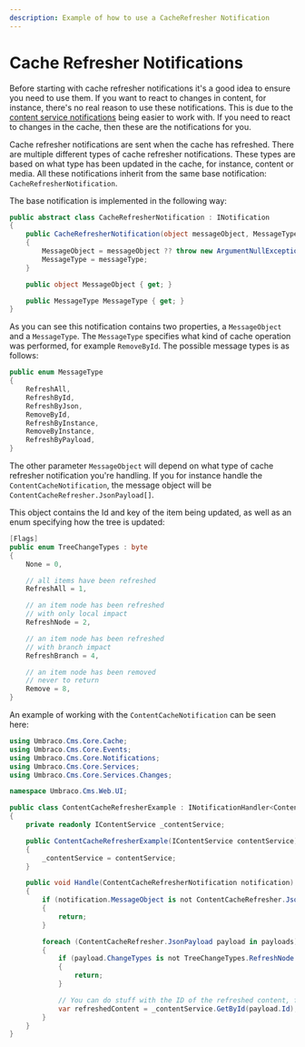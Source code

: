 ```yaml
---
description: Example of how to use a CacheRefresher Notification
---
```


# Cache Refresher Notifications

Before starting with cache refresher notifications it's a good idea to ensure you need to use them. If you want to react to changes in content, for instance, there's no real reason to use these notifications. This is due to the [content service notifications](contentservice-notifications.md) being easier to work with. If you need to react to changes in the cache, then these are the notifications for you.

Cache refresher notifications are sent when the cache has refreshed. There are multiple different types of cache refresher notifications. These types are based on what type has been updated in the cache, for instance, content or media. All these notifications inherit from the same base notification: `CacheRefresherNotification`.

The base notification is implemented in the following way:

```C#
public abstract class CacheRefresherNotification : INotification
{
    public CacheRefresherNotification(object messageObject, MessageType messageType)
    {
        MessageObject = messageObject ?? throw new ArgumentNullException(nameof(messageObject));
        MessageType = messageType;
    }

    public object MessageObject { get; }

    public MessageType MessageType { get; }
}
```

As you can see this notification contains two properties, a `MessageObject` and a `MessageType`. The `MessageType` specifies what kind of cache operation was performed, for example `RemoveById`. The possible message types is as follows:

```C#
public enum MessageType
{
    RefreshAll,
    RefreshById,
    RefreshByJson,
    RemoveById,
    RefreshByInstance,
    RemoveByInstance,
    RefreshByPayload,
}
```

The other parameter `MessageObject` will depend on what type of cache refresher notification you're handling. If you for instance handle the `ContentCacheNotification`, the message object will be `ContentCacheRefresher.JsonPayload[]`.

This object contains the Id and key of the item being updated, as well as an enum specifying how the tree is updated:

```C#
[Flags]
public enum TreeChangeTypes : byte
{
    None = 0,

    // all items have been refreshed
    RefreshAll = 1,

    // an item node has been refreshed
    // with only local impact
    RefreshNode = 2,

    // an item node has been refreshed
    // with branch impact
    RefreshBranch = 4,

    // an item node has been removed
    // never to return
    Remove = 8,
}

```

An example of working with the `ContentCacheNotification` can be seen here:

```C#
using Umbraco.Cms.Core.Cache;
using Umbraco.Cms.Core.Events;
using Umbraco.Cms.Core.Notifications;
using Umbraco.Cms.Core.Services;
using Umbraco.Cms.Core.Services.Changes;

namespace Umbraco.Cms.Web.UI;

public class ContentCacheRefresherExample : INotificationHandler<ContentCacheRefresherNotification>
{
    private readonly IContentService _contentService;

    public ContentCacheRefresherExample(IContentService contentService)
    {
        _contentService = contentService;
    }

    public void Handle(ContentCacheRefresherNotification notification)
    {
        if (notification.MessageObject is not ContentCacheRefresher.JsonPayload[] payloads)
        {
            return;
        }

        foreach (ContentCacheRefresher.JsonPayload payload in payloads)
        {
            if (payload.ChangeTypes is not TreeChangeTypes.RefreshNode or TreeChangeTypes.RefreshBranch)
            {
                return;
            }

            // You can do stuff with the ID of the refreshed content, for instance getting it from the content service.
            var refreshedContent = _contentService.GetById(payload.Id);
        }
    }
}

```
